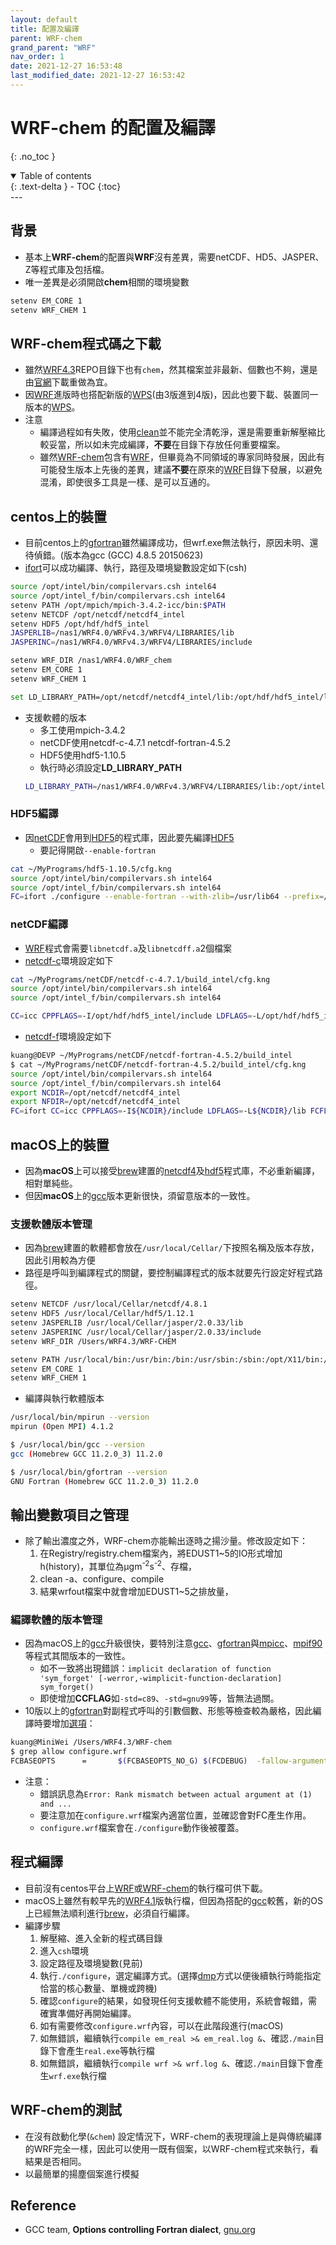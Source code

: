 ```yaml
---
layout: default
title: 配置及編譯
parent: WRF-chem
grand_parent: "WRF"
nav_order: 1
date: 2021-12-27 16:53:48
last_modified_date: 2021-12-27 16:53:42
---
```


# WRF-chem 的配置及編譯 

{: .no_toc }

<details open markdown="block">
  <summary>
    Table of contents
  </summary>
  {: .text-delta }
- TOC
{:toc}
</details>
---

## 背景
- 基本上**WRF-chem**的配置與**WRF**沒有差異，需要netCDF、HD5、JASPER、Z等程式庫及包括檔。
- 唯一差異是必須開啟**chem**相關的環境變數

```bash
setenv EM_CORE 1
setenv WRF_CHEM 1
```

## WRF-chem程式碼之下載
- 雖然[WRF4.3](https://github.com/wrf-model/WRF)REPO目錄下也有`chem`，然其檔案並非最新、個數也不夠，還是由[官網](https://www2.mmm.ucar.edu/wrf/users/download/get_sources.html#WRF-Chem)下載重做為宜。
- 因[WRF]()進版時也搭配新版的[WPS](https://github.com/wrf-model/WPS)(由3版進到4版)，因此也要下載、裝置同一版本的[WPS]()。
- 注意
  - 編譯過程如有失敗，使用[clean](https://github.com/wrf-model/WRF/blob/master/clean)並不能完全清乾淨，還是需要重新解壓縮比較妥當，所以如未完成編譯，**不要**在目錄下存放任何重要檔案。
  - 雖然[WRF-chem]()包含有[WRF]()，但畢竟為不同領域的專家同時發展，因此有可能發生版本上先後的差異，建議**不要**在原來的[WRF]()目錄下發展，以避免混淆，即使很多工具是一樣、是可以互通的。

## centos上的裝置
- 目前centos上的[gfortran]()雖然編譯成功，但wrf.exe無法執行，原因未明、還待偵錯。(版本為gcc (GCC) 4.8.5 20150623)
- [ifort]()可以成功編譯、執行，路徑及環境變數設定如下(csh)

```bash
source /opt/intel/bin/compilervars.csh intel64
source /opt/intel_f/bin/compilervars.csh intel64
setenv PATH /opt/mpich/mpich-3.4.2-icc/bin:$PATH
setenv NETCDF /opt/netcdf/netcdf4_intel
setenv HDF5 /opt/hdf/hdf5_intel
JASPERLIB=/nas1/WRF4.0/WRFv4.3/WRFV4/LIBRARIES/lib
JASPERINC=/nas1/WRF4.0/WRFv4.3/WRFV4/LIBRARIES/include

setenv WRF_DIR /nas1/WRF4.0/WRF_chem
setenv EM_CORE 1
setenv WRF_CHEM 1

set LD_LIBRARY_PATH=/opt/netcdf/netcdf4_intel/lib:/opt/hdf/hdf5_intel/lib:/nas1/WRF4.0/WRFv4.3/WRFV4/LIBRARIES/lib:/opt/intel/compilers_and_libraries_2020.0.166/linux/compiler/lib/intel64_lin
```
- 支援軟體的版本
  - 多工使用mpich-3.4.2
  - netCDF使用netcdf-c-4.7.1  netcdf-fortran-4.5.2
  - HDF5使用hdf5-1.10.5
  - 執行時必須設定**LD_LIBRARY_PATH**
  ```bash
  LD_LIBRARY_PATH=/nas1/WRF4.0/WRFv4.3/WRFV4/LIBRARIES/lib:/opt/intel_f/compilers_and_libraries_2020.0.166/linux/compiler/lib/intel64_lin /opt/mpich/mpich-3.4.2-icc/bin/mpirun -np 90 wrf.exe
  ```

### HDF5編譯
- 因[netCDF]()會用到[HDF5]()的程式庫，因此要先編譯[HDF5]()
  - 要記得開啟`--enable-fortran`

```bash
cat ~/MyPrograms/hdf5-1.10.5/cfg.kng
source /opt/intel/bin/compilervars.sh intel64
source /opt/intel_f/bin/compilervars.sh intel64
FC=ifort ./configure --enable-fortran --with-zlib=/usr/lib64 --prefix=/opt/hdf/hdf5_intel
```

### netCDF編譯
- [WRF]()程式會需要`libnetcdf.a`及`libnetcdff.a`2個檔案
- [netcdf-c]()環境設定如下

```bash
cat ~/MyPrograms/netCDF/netcdf-c-4.7.1/build_intel/cfg.kng
source /opt/intel/bin/compilervars.sh intel64
source /opt/intel_f/bin/compilervars.sh intel64

CC=icc CPPFLAGS=-I/opt/hdf/hdf5_intel/include LDFLAGS=-L/opt/hdf/hdf5_intel/lib ../configure --prefix=/opt/netcdf/netcdf4_intel  --disable-dap --with-zlib=/usr/lib64 --enable-netcdf4
```    
- [netcdf-f]()環境設定如下

```bash
kuang@DEVP ~/MyPrograms/netCDF/netcdf-fortran-4.5.2/build_intel
$ cat ~/MyPrograms/netCDF/netcdf-fortran-4.5.2/build_intel/cfg.kng
source /opt/intel/bin/compilervars.sh intel64
source /opt/intel_f/bin/compilervars.sh intel64
export NCDIR=/opt/netcdf/netcdf4_intel
export NFDIR=/opt/netcdf/netcdf4_intel
FC=ifort CC=icc CPPFLAGS=-I${NCDIR}/include LDFLAGS=-L${NCDIR}/lib FCFLAG=' -auto -warn notruncated_source -Bstatic -static-intel -O3 -unroll -stack_temps -safe_cray_ptr -convert big_endian -assume byterecl -traceback -xHost -qopenmp' ../configure --prefix=${NFDIR} --enable-netcdf4
```

## macOS上的裝置
- 因為**macOS**上可以接受[brew]()建置的[netcdf4]()及[hdf5]()程式庫，不必重新編譯，相對單純些。
- 但因**macOS**上的[gcc]()版本更新很快，須留意版本的一致性。

### 支援軟體版本管理
- 因為[brew]()建置的軟體都會放在`/usr/local/Cellar/`下按照名稱及版本存放，因此引用較為方便
- 路徑是呼叫到編譯程式的關鍵，要控制編譯程式的版本就要先行設定好程式路徑。

```bash
setenv NETCDF /usr/local/Cellar/netcdf/4.8.1
setenv HDF5 /usr/local/Cellar/hdf5/1.12.1
setenv JASPERLIB /usr/local/Cellar/jasper/2.0.33/lib
setenv JASPERINC /usr/local/Cellar/jasper/2.0.33/include
setenv WRF_DIR /Users/WRF4.3/WRF-CHEM

setenv PATH /usr/local/bin:/usr/bin:/bin:/usr/sbin:/sbin:/opt/X11/bin:/usr/local/opt/coreutils/libexec/gnubin:.:/Users/kuang/bin:/opt/local/bin:/opt/local/sbin:/opt/grads-2.2.1/bin
setenv EM_CORE 1
setenv WRF_CHEM 1
```
- 編譯與執行軟體版本

```bash
/usr/local/bin/mpirun --version
mpirun (Open MPI) 4.1.2

$ /usr/local/bin/gcc --version
gcc (Homebrew GCC 11.2.0_3) 11.2.0

$ /usr/local/bin/gfortran --version
GNU Fortran (Homebrew GCC 11.2.0_3) 11.2.0
```

## 輸出變數項目之管理
- 除了輸出濃度之外，WRF-chem亦能輸出逐時之揚沙量。修改設定如下：
  1. 在Registry/registry.chem檔案內，將EDUST1~5的IO形式增加h(history)，其單位為&mu;gm<sup>-2</sup>s<sup>-2</sup>、存檔，
  1. clean -a、configure、compile
  1. 結果wrfout檔案中就會增加EDUST1~5之排放量，


### 編譯軟體的版本管理
- 因為macOS上的[gcc]()升級很快，要特別注意[gcc]()、[gfortran]()與[mpicc]()、[mpif90]()等程式其間版本的一致性。
  - 如不一致將出現錯誤：`implicit declaration of function 'sym_forget' [-werror,-wimplicit-function-declaration] sym_forget()`
  - 即使增加**CCFLAG**如`-std=c89`、`-std=gnu99`等，皆無法過關。
- 10版以上的[gfortran](https://matsci.org/t/macos-install-gfortran-issues/4990)對副程式呼叫的引數個數、形態等檢查較為嚴格，因此編譯時要增加[選項](https://gcc.gnu.org/onlinedocs/gfortran/Fortran-Dialect-Options.html)：

```bash
kuang@MiniWei /Users/WRF4.3/WRF-chem
$ grep allow configure.wrf
FCBASEOPTS      =       $(FCBASEOPTS_NO_G) $(FCDEBUG)  -fallow-argument-mismatch -fallow-invalid-boz
```
- 注意：
  - 錯誤訊息為`Error: Rank mismatch between actual argument at (1) and ...`
  - 要注意加在`configure.wrf`檔案內適當位置，並確認會對FC產生作用。
  - `configure.wrf`檔案會在`./configure`動作後被覆蓋。

## 程式編譯
- 目前沒有centos平台上[WRF]()或[WRF-chem]()的執行檔可供下載。
- macOS上雖然有較早先的[WRF4.1](https://github.com/WRF-CMake/wrf)版執行檔，但因為搭配的[gcc]()較舊，新的OS上已經無法順利進行[brew]()，必須自行編譯。
- 編譯步驟
  1. 解壓縮、進入全新的程式碼目錄
  1. 進入`csh`環境
  1. 設定路徑及環境變數(見前)
  1. 執行`./configure`，選定編譯方式。(選擇[dmp](https://www.researchgate.net/figure/Comparison-of-SMP-and-DMP-Architecture_fig1_265002373)方式以便後續執行時能指定恰當的核心數量、單機或跨機)
  1. 確認`configure`的結果，如發現任何支援軟體不能使用，系統會報錯，需確實準備好再開始編譯。
  1. 如有需要修改`configure.wrf`內容，可以在此階段進行(macOS)
  1. 如無錯誤，繼續執行`compile em_real >& em_real.log &`、確認`./main`目錄下會產生`real.exe`等執行檔
  1. 如無錯誤，繼續執行`compile wrf >& wrf.log &`、確認`./main`目錄下會產生`wrf.exe`執行檔

## WRF-chem的測試
- 在沒有啟動化學(`&chem`) 設定情況下，WRF-chem的表現理論上是與傳統編譯的WRF完全一樣，因此可以使用一既有個案，以WRF-chem程式來執行，看結果是否相同。
- 以最簡單的揚塵個案進行模擬
 
## Reference
- GCC team, **Options controlling Fortran dialect**, [gnu.org](https://gcc.gnu.org/onlinedocs/gfortran/Fortran-Dialect-Options.html)